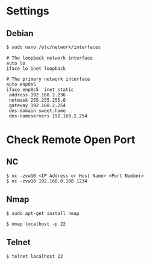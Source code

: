 # Settings
## Debian
```bash
$ sudo nano /etc/network/interfaces
```
```
# The loopback network interface
auto lo
iface lo inet loopback
 
# The primary network interface
auto enp0s5
iface enp0s5  inet static
 address 192.168.2.236
 netmask 255.255.255.0
 gateway 192.168.2.254
 dns-domain sweet.home
 dns-nameservers 192.168.2.254
```
# Check Remote Open Port
## NC
```shell
$ nc -zvw10 <IP Address or Host Name> <Port Number>
$ nc -zvw10 192.168.0.100 1234
```
## Nmap
```shell
$ sudo apt-get install nmap
```
```shell
$ nmap localhost -p 22
```
## Telnet
```shell
$ telnet localhost 22
```
